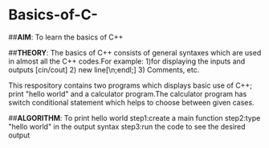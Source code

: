 # Basics-of-C-

##**AIM**: To learn the basics of C++

##**THEORY**:
The basics of C++ consists of general syntaxes which are used in almost all the C++ codes.For example:
1)for displaying the inputs and outputs [cin/cout]
2) new line[\n;endl;] 
3) Comments, etc.

This respository contains two programs which displays basic use of C++; print "hello world" and a calculator program.The calculator program has switch conditional
statement which helps to choose between given cases.

##**ALGORITHM**:
To print hello world
step1:create a main function
step2:type "hello world" in the output syntax
step3:run the code to see the desired output


